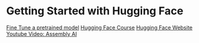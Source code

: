 # Getting Started with Hugging Face

[finetune-model]: https://huggingface.co/docs/transformers/training
[huggingface-course]: https://huggingface.co/course
[huggingface-web]: https://huggingface.co
[assemblyai-vid]: https://www.youtube.com/watch?v=QEaBAZQCtwE

[Fine Tune a pretrained model][finetune-model]
[Hugging Face Course][huggingface-course]
[Hugging Face Website][huggingface-web]
[Youtube Video: Assembly AI][assemblyai-vid]
